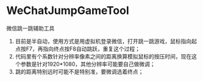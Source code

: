 # WeChatJumpGameTool
微信跳一跳辅助工具

1. 目前是半自动，使用方式是用虚拟机登录微信，打开跳一跳游戏，鼠标指向起点按F7，再指向终点按F8自动跳跃，重复这个过程；
2. 代码里有个系数针对分辨率像素之间的距离换算模拟鼠标的按压时间，现在这个参数是针对1920*1080，其他分辨率可能要自己做微调；
3. 跳的距离特别远时可能不是特别准，要微调选着终点；
